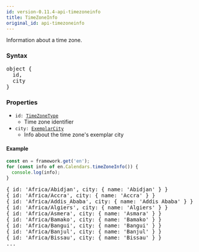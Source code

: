 ```yaml
---
id: version-0.11.4-api-timezoneinfo
title: TimeZoneInfo
original_id: api-timezoneinfo
---
```


Information about a time zone.

### Syntax

<pre class="syntax">
object {
  id,
  city
}
</pre>


### Properties

 - <code class="def">id: <span>[TimeZoneType](api-timezonetype.html)</span></code>
   - Time zone identifier
 - <code class="def">city: <span>[ExemplarCity](api-exemplarcity.html)</span></code>
   - Info about the time zone's exemplar city

#### Example

```typescript
const en = framework.get('en');
for (const info of en.Calendars.timeZoneInfo()) {
  console.log(info);
}
```

<pre class="output">
{ id: 'Africa/Abidjan', city: { name: 'Abidjan' } }
{ id: 'Africa/Accra', city: { name: 'Accra' } }
{ id: 'Africa/Addis_Ababa', city: { name: 'Addis Ababa' } }
{ id: 'Africa/Algiers', city: { name: 'Algiers' } }
{ id: 'Africa/Asmera', city: { name: 'Asmara' } }
{ id: 'Africa/Bamako', city: { name: 'Bamako' } }
{ id: 'Africa/Bangui', city: { name: 'Bangui' } }
{ id: 'Africa/Banjul', city: { name: 'Banjul' } }
{ id: 'Africa/Bissau', city: { name: 'Bissau' } }
...
</pre>
